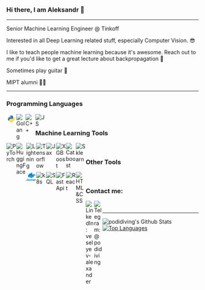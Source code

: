 ### Hi there, I am Aleksandr 👋

---

Senior Machine Learning Engineer @ Tinkoff

Interested in all Deep Learning related stuff, especially Computer Vision. 😎

I like to teach people machine learning because it's awesome. Reach out to me if you'd like to get a great lecture about backpropagation 🤩

Sometimes play guitar 🎸

MIPT alumni 🧑‍🔬

---

### Programming Languages  
<img align="left" alt="Python" width="26px" src="https://raw.githubusercontent.com/github/explore/80688e429a7d4ef2fca1e82350fe8e3517d3494d/topics/python/python.png" />
<img align="left" alt="Golang" width="24px" src="https://upload.wikimedia.org/wikipedia/commons/thumb/0/05/Go_Logo_Blue.svg/215px-Go_Logo_Blue.svg.png" />  
<img align="left" alt="C++" width="26px" src="https://upload.wikimedia.org/wikipedia/commons/1/18/ISO_C%2B%2B_Logo.svg" />
<img align="left" alt="JS" width="26px" src="https://w7.pngwing.com/pngs/640/199/png-transparent-javascript-logo-html-javascript-logo-angle-text-rectangle-thumbnail.png" />


<br />


### Machine Learning Tools  
<img align="left" alt="PyTorch" width="26px" src="https://2.bp.blogspot.com/-ofgG__VD7Zw/XCEs2OY92RI/AAAAAAAAAxU/9FT2qCmFlsEqGyr47117H086OnMu_xGCwCPcBGAYYCw/s1600/pytorch-logo.png" />
<img align="left" alt="HuggingFace" width="26px" src="https://avatars.githubusercontent.com/u/25720743?s=200&v=4" />
<img align="left" alt="Lightning" width="26px" src="https://avatars.githubusercontent.com/u/58386951?s=200&v=4" />
<img align="left" alt="Tensorflow" width="26px" src="https://cdn-images-1.medium.com/max/1200/1*iDQvKoz7gGHc6YXqvqWWZQ.png" />
<img align="left" alt="Jax" width="26px" src="https://encrypted-tbn0.gstatic.com/images?q=tbn:ANd9GcTB7nIlQLt9IuoFyec0QZgXbE2qcvS4pqp4VQ&usqp=CAU" />
<img align="left" alt="XGBoost" width="26px" src="https://upload.wikimedia.org/wikipedia/commons/6/69/XGBoost_logo.png" />
<img align="left" alt="Catboost" width="26px" src="https://upload.wikimedia.org/wikipedia/commons/c/cc/CatBoostLogo.png" />
<img align="left" alt="Sklearn" width="26px" src="https://e7.pngegg.com/pngimages/905/45/png-clipart-scikit-learn-python-scikit-logo-brand-learning-text-computer-thumbnail.png" />


<br />


### Other Tools
<img align="left" alt="Docker" width="26px" src="https://raw.githubusercontent.com/github/explore/80688e429a7d4ef2fca1e82350fe8e3517d3494d/topics/docker/docker.png" />
<img align="left" alt="k8s" width="26px" src="https://i0.wp.com/www.upnxtblog.com/wp-content/uploads/2017/11/kubernetes.jpg?fit=722%2C612&ssl=1" />
<img align="left" alt="SQL" width="26px" src="https://w7.pngwing.com/pngs/286/519/png-transparent-microsoft-azure-sql-database-microsoft-sql-server-azure-sql-data-warehouse-logo-text-logo-microsoft-azure.png" />
<img align="left" alt="FastApi" width="26px" src="https://cdn.worldvectorlogo.com/logos/fastapi.svg" />
<img align="left" alt="React" width="26px" src="https://w7.pngwing.com/pngs/403/269/png-transparent-react-react-native-logos-brands-in-colors-icon-thumbnail.png" />
<img align="left" alt="HTML&CSS" width="26px" src="https://upload.wikimedia.org/wikipedia/commons/thumb/1/10/CSS3_and_HTML5_logos_and_wordmarks.svg/1200px-CSS3_and_HTML5_logos_and_wordmarks.svg.png" />


<br />

### Contact me:

[<img align="left" alt="LinkedIn: veselyev-alexander" width="22px" src="https://cdn.jsdelivr.net/npm/simple-icons@v3/icons/linkedin.svg" />][linkedin]
[<img align="left" alt="Telegram: @podidiving" width="22px" src="https://w7.pngwing.com/pngs/772/115/png-transparent-computer-icons-telegram-logo-angle-white-triangle-thumbnail.png" />][telegram]


<br />

---
<img align="left" alt="podidiving's Github Stats" src="https://github-readme-stats.vercel.app/api?username=podidiving&show_icons=true&hide_border=true&theme=dracula" /> 

[![Top Languages](https://github-readme-stats.vercel.app/api/top-langs/?username=podidiving&count_private=true&langs_count=8&theme=dracula&layout=compact&hide=jupyter%20notebook,html,css)](https://github.com/anuraghazra/github-readme-stats)


[linkedin]: https://linkedin.com/in/veselyev-alexander
[telegram]: https://t.me/podidiving